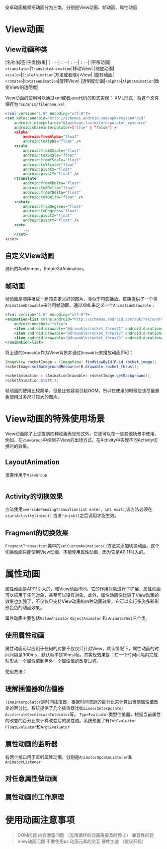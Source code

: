 安卓动画框架把动画分为三类，分别是View动画、帧动画、属性动画

View动画
========
View动画种类
--------

|名称|标签|子类|效果|
|：--|：--|：--|：--|
|平移动画|`<translate>`|`TranslateAnimation`|移动View|
|缩放动画|`<scale>`|`ScaleAnimation`|方法或者缩小View|
|旋转动画|`<rotate>`|`RotateAnimation`|旋转View|
|透明度动画|`<alpha>`|`AlphaAnimation`|改变View的透明度|

View动画的使用可以通过xml或者java代码的形式实现：
XML形式：将这个文件保存为`res/anim/filename.xml`

```xml
<?xml version="1.0" encoding="utf-8"?>
<set xmlns:android="http://schemas.android.com/apk/res/android"
    android:interpolator="@[package:]anim/interpolator_resource"
    android:shareInterpolator=["true" | "false"] >
    <alpha
        android:fromAlpha="float"
        android:toAlpha="float" />
    <scale
        android:fromXScale="float"
        android:toXScale="float"
        android:fromYScale="float"
        android:toYScale="float"
        android:pivotX="float"
        android:pivotY="float" />
    <translate
        android:fromXDelta="float"
        android:toXDelta="float"
        android:fromYDelta="float"
        android:toYDelta="float" />
    <rotate
        android:fromDegrees="float"
        android:toDegrees="float"
        android:pivotX="float"
        android:pivotY="float" />
    <set>
        ...
    </set>
</set>
```

自定义View动画
----------
源码的ApiDemos，Rotate3dAnimation。

帧动画
-------
帧动画是顺序播放一组预先定义好的图片，类似于电影播放。框架提供了一个类`AnimationDrawable`来时用帧动画。通过XML来定义一个`AnimationDrawable`：
```xml
<?xml version="1.0" encoding="utf-8"?>
<animation-list xmlns:android="http://schemas.android.com/apk/res/android"
    android:oneshot="false">
    <item android:drawable="@drawable/rocket_thrust1" android:duration="200" />
    <item android:drawable="@drawable/rocket_thrust2" android:duration="200" />
    <item android:drawable="@drawable/rocket_thrust3" android:duration="200" />
</animation-list>
```

将上述的`Drawable`作为View背景并通过`Drawable`来播放动画即可：
```java
ImageView rocketImage = (ImageView) findViewById(R.id.rocket_image);
rocketImage.setBackgroundResource(R.drawable.rocket_thrust);

rocketAnimation = (AnimationDrawable) rocketImage.getBackground();
rocketAnimation.start();
```

帧动画的使用比较简单，但是比较容易引起OOM，所以在使用的时候应该尽量避免使用过多尺寸较大的图片。

View动画的特殊使用场景
===========

View动画除了上述提到四种动画表现形式外，它还可以在一些其他场景中使用。例如，在`ViewGroup`中控制子View的出场方式，在Activity中实现不同Activity切换时的效果。

LayoutAnimation
--------------
该类作用于`ViewGroup`

```xml

```

Activity的切换效果
-----------------

方法使用`overridePendingTransition(int enter, int exit)`,该方法必须在`startActivity(intent)` 或者`finish()`之后调用才能生效。

Fragment的切换效果
-----------------
`FragmentTransaction`类中的`setCustomAnimations()`方法来添加切换动画。这个切换动画只能使用View动画，不能使用属性动画，因为它是API11引入的。

属性动画
================
属性动画是API11引入的，和View动画不同，它的作用对象进行了扩展，属性动画可以应用于任何对象，甚至可以没有对象。此外，属性动画像比较于View动画的效果也加强了，不仅仅只支持View动画的四种动画效果，它可以实行多姿多彩形形色色的动画效果。

属性动画主要包括`ValueAnimator` `ObjectAnimator` 和 `AnimatorSet`三个类。

使用属性动画
-----------
属性动画可以应用于任何的对象不仅仅只针对View，默认情况下，属性动画的时间间隔是300ms，默认帧率是10ms/帧。其实现效果是：在一个时间间隔内完成队形从一个属性值到另外一个属性值的改变过程。

使用方法：


理解插值器和估值器
--------------
`TimeInterpolator`是时间插值器，根据时间流逝的百分比来计算出当前属性值改变的百分比。系统提供了几个插值器比如`LinearInterpolator` `AccelerateDecelerateInterator`等。
`TypeEvaluator`类型估值器，根据当前属性的改变的百分比来计算改变后的属性值。系统预置了有`IntEvaluator` `FloatEvaluator`和`ArgbEvaluator`


属性动画的监听器
--------------
有两个接口用于监听属性动画，分别是`AnimatorUpdateListener`和`AnimatorListener`


对任意属性做动画
---------

属性动画的工作原理
-------------

使用动画注意事项
=============

> OOM问题
> 内存泄露问题 （无限循环的动画需要及时停止）
> 兼容性问题
> View动画问题
> 不要使用px
> 动画元素的交互
> 硬件加速 （建议开启）













